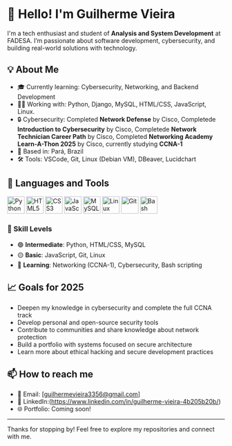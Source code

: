 # 👋 Hello! I'm Guilherme Vieira

I'm a tech enthusiast and student of **Analysis and System Development** at FADESA. I’m passionate about software development, cybersecurity, and building real-world solutions with technology.

## 💡 About Me

- 🎓 Currently learning: Cybersecurity, Networking, and Backend Development  
- 👨‍💻 Working with: Python, Django, MySQL, HTML/CSS, JavaScript, Linux. 
- 🔒 Cybersecurity: Completed **Network Defense** by Cisco, Completede **Introduction to Cybersecurity** by Cisco, Completede **Network Technician Career Path** by Cisco, Completed **Networking Academy Learn-A-Thon 2025** by Cisco, currently studying **CCNA-1**  
- 📍 Based in: Pará, Brazil  
- 🛠️ Tools: VSCode, Git, Linux (Debian VM), DBeaver, Lucidchart

## 🧠 Languages and Tools

<p align="left">
  <img src="https://cdn.jsdelivr.net/gh/devicons/devicon/icons/python/python-original.svg" width="40" height="40" alt="Python"/>
  <img src="https://cdn.jsdelivr.net/gh/devicons/devicon/icons/html5/html5-original.svg" width="40" height="40" alt="HTML5"/>
  <img src="https://cdn.jsdelivr.net/gh/devicons/devicon/icons/css3/css3-original.svg" width="40" height="40" alt="CSS3"/>
  <img src="https://cdn.jsdelivr.net/gh/devicons/devicon/icons/javascript/javascript-original.svg" width="40" height="40" alt="JavaScript"/>
  <img src="https://cdn.jsdelivr.net/gh/devicons/devicon/icons/mysql/mysql-original.svg" width="40" height="40" alt="MySQL"/>
  <img src="https://cdn.jsdelivr.net/gh/devicons/devicon/icons/linux/linux-original.svg" width="40" height="40" alt="Linux"/>
  <img src="https://cdn.jsdelivr.net/gh/devicons/devicon/icons/git/git-original.svg" width="40" height="40" alt="Git"/>
  <img src="https://cdn.jsdelivr.net/gh/devicons/devicon/icons/bash/bash-original.svg" width="40" height="40" alt="Bash"/>
</p>

### 🧩 Skill Levels

- 🟢 **Intermediate**: Python, HTML/CSS, MySQL  
- 🟡 **Basic**: JavaScript, Git, Linux  
- 🔵 **Learning**: Networking (CCNA-1), Cybersecurity, Bash scripting

## 📈 Goals for 2025

- Deepen my knowledge in cybersecurity and complete the full CCNA track  
- Develop personal and open-source security tools  
- Contribute to communities and share knowledge about network protection  
- Build a portfolio with systems focused on secure architecture  
- Learn more about ethical hacking and secure development practices

## 📫 How to reach me

- 📧 Email: [guilhermevieira3356@gmail.com]  
- 💼 LinkedIn:(https://www.linkedin.com/in/guilherme-vieira-4b205b20b/)
- 🌐 Portfolio: Coming soon!

---

Thanks for stopping by! Feel free to explore my repositories and connect with me.
